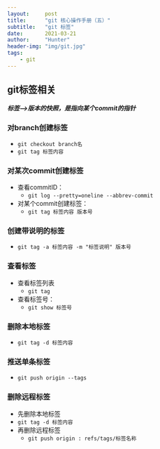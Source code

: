 ```yaml
---
layout:     post
title:      "git 核心操作手册（五）"
subtitle:   "git 标签"
date:       2021-03-21
author:     "Hunter"
header-img: "img/git.jpg"
tags:
    - git
---
```


## git标签相关
***标签——>版本的快照，是指向某个commit的指针***

### 对branch创建标签

- `git checkout branch名`
- `git tag 标签内容`

### 对某次commit创建标签

 - 查看commitID：
    - `git log --pretty=oneline --abbrev-commit`
 - 对某个commit创建标签：
    - `git tag 标签内容 版本号`

### 创建带说明的标签
 - `git tag -a 标签内容 -m "标签说明" 版本号`

### 查看标签
- 查看标签列表
  - `git tag `
- 查看标签号：
  - `git show 标签号`

### 删除本地标签
- `git tag -d 标签内容`

### 推送单条标签
- `git push origin --tags`

### 删除远程标签
-  先删除本地标签
  - `git tag -d 标签内容`
- 再删除远程标签
  - `git push origin : refs/tags/标签名称`

